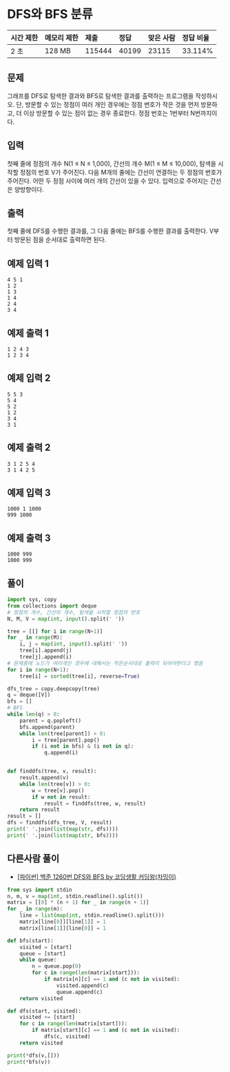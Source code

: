 

# DFS와 BFS 분류

| 시간 제한 | 메모리 제한 | 제출   | 정답  | 맞은 사람 | 정답 비율 |
| :-------- | :---------- | :----- | :---- | :-------- | :-------- |
| 2 초      | 128 MB      | 115444 | 40199 | 23115     | 33.114%   |

## 문제

그래프를 DFS로 탐색한 결과와 BFS로 탐색한 결과를 출력하는 프로그램을 작성하시오. 단, 방문할 수 있는 정점이 여러 개인 경우에는 정점 번호가 작은 것을 먼저 방문하고, 더 이상 방문할 수 있는 점이 없는 경우 종료한다. 정점 번호는 1번부터 N번까지이다.

## 입력

첫째 줄에 정점의 개수 N(1 ≤ N ≤ 1,000), 간선의 개수 M(1 ≤ M ≤ 10,000), 탐색을 시작할 정점의 번호 V가 주어진다. 다음 M개의 줄에는 간선이 연결하는 두 정점의 번호가 주어진다. 어떤 두 정점 사이에 여러 개의 간선이 있을 수 있다. 입력으로 주어지는 간선은 양방향이다.

## 출력

첫째 줄에 DFS를 수행한 결과를, 그 다음 줄에는 BFS를 수행한 결과를 출력한다. V부터 방문된 점을 순서대로 출력하면 된다.

## 예제 입력 1 

```
4 5 1
1 2
1 3
1 4
2 4
3 4
```

## 예제 출력 1 

```
1 2 4 3
1 2 3 4
```

## 예제 입력 2 

```
5 5 3
5 4
5 2
1 2
3 4
3 1
```

## 예제 출력 2 

```
3 1 2 5 4
3 1 4 2 5
```

## 예제 입력 3 

```
1000 1 1000
999 1000
```

## 예제 출력 3 

```
1000 999
1000 999
```

## 풀이 

```python
import sys, copy
from collections import deque
# 정점의 개수, 간선의 개수, 탐색을 시작할 정점의 번호
N, M, V = map(int, input().split(' '))

tree = [[] for i in range(N+1)]
for _ in range(M):
    i, j = map(int, input().split(' '))
    tree[i].append(j)
    tree[j].append(i)
# 문제중에 노드가 여러개인 경우에 대해서는 작은순서대로 출력이 되어야한다고 했음 
for i in range(N+1): 
    tree[i] = sorted(tree[i], reverse=True)

dfs_tree = copy.deepcopy(tree)
q = deque([V])
bfs = []
# BFS 
while len(q) > 0: 
    parent = q.popleft()
    bfs.append(parent)
    while len(tree[parent]) > 0: 
        i = tree[parent].pop()
        if (i not in bfs) & (i not in q): 
            q.append(i)


def finddfs(tree, v, result): 
    result.append(v) 
    while len(tree[v]) > 0:
        w = tree[v].pop()
        if w not in result: 
            result = finddfs(tree, w, result)
    return result
result = []
dfs = finddfs(dfs_tree, V, result)
print(' '.join(list(map(str, dfs))))
print(' '.join(list(map(str, bfs))))
```

## 다른사람 풀이 

- [[파이썬] 백준 1260번 DFS와 BFS by 코딩생활 커딩왕(차밍이)](https://chancoding.tistory.com/59)

```python
from sys import stdin
n, m, v = map(int, stdin.readline().split())
matrix = [[0] * (n + 1) for _ in range(n + 1)]
for _ in range(m):
    line = list(map(int, stdin.readline().split()))
    matrix[line[0]][line[1]] = 1
    matrix[line[1]][line[0]] = 1

def bfs(start):
    visited = [start]
    queue = [start]
    while queue:
        n = queue.pop(0)
        for c in range(len(matrix[start])):
            if matrix[n][c] == 1 and (c not in visited):
                visited.append(c)
                queue.append(c)
    return visited

def dfs(start, visited):
    visited += [start]
    for c in range(len(matrix[start])):
        if matrix[start][c] == 1 and (c not in visited):
            dfs(c, visited)
    return visited

print(*dfs(v,[]))
print(*bfs(v))
```




